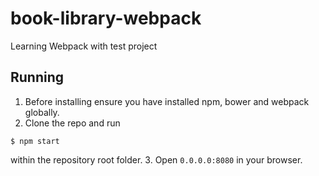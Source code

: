book-library-webpack
====================

Learning Webpack with test project


## Running

1. Before installing ensure you have installed npm, bower and webpack globally.
2. Clone the repo and run
  ```
  $ npm start
  ```

  within the repository root folder.
3. Open `0.0.0.0:8080` in your browser.
